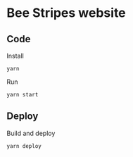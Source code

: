 # Bee Stripes website

## Code

Install 

    yarn 

Run

    yarn start

## Deploy

Build and deploy 

    yarn deploy
